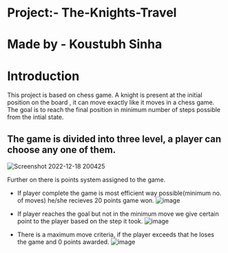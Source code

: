 # Project:- The-Knights-Travel

# Made by - Koustubh Sinha
# Introduction

This project is based  on chess game. A knight is present at the initial position on the board , it can move exactly like it moves in a chess game.
The goal is to reach the final position in minimum number of steps possible from the intial state.

## The game is divided into three level, a player can choose any one of them.
![Screenshot 2022-12-18 200425](https://user-images.githubusercontent.com/54525819/208315618-250dbc0a-e641-4bcd-b0b4-e894b4a3167e.png)

Further on there is points system assigned to the game.
* If player complete the game is most efficient way possible(minimum no. of moves) he/she recieves 20 points game won.
![image](https://user-images.githubusercontent.com/54525819/208315925-b97438d4-2b89-4c7f-b523-662ccd0d6dc9.png)

* If player reaches the goal but not in the minimum move we give certain point to the player based on the step it took.
![image](https://user-images.githubusercontent.com/54525819/208315861-822dbd13-3159-4ae8-a90a-dae5fb6535c9.png)

* There is a maximum move criteria, if the player exceeds that he loses the game and 0 points awarded.
![image](https://user-images.githubusercontent.com/54525819/208315892-9b9ea660-0667-4fd6-b9b6-bfb1e11344d2.png)

